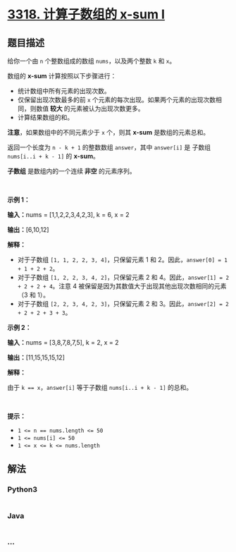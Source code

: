 # [3318. 计算子数组的 x-sum I](https://leetcode.cn/problems/find-x-sum-of-all-k-long-subarrays-i)

## 题目描述

<!-- 这里写题目描述 -->

<p>给你一个由 <code>n</code> 个整数组成的数组 <code>nums</code>，以及两个整数 <code>k</code> 和 <code>x</code>。</p>

<p>数组的 <strong>x-sum</strong> 计算按照以下步骤进行：</p>

<ul>
	<li>统计数组中所有元素的出现次数。</li>
	<li>仅保留出现次数最多的前 <code>x</code> 个元素的每次出现。如果两个元素的出现次数相同，则数值<strong> 较大 </strong>的元素被认为出现次数更多。</li>
	<li>计算结果数组的和。</li>
</ul>

<p><strong>注意</strong>，如果数组中的不同元素少于 <code>x</code> 个，则其 <strong>x-sum</strong> 是数组的元素总和。</p>

<p>返回一个长度为 <code>n - k + 1</code> 的整数数组 <code>answer</code>，其中 <code>answer[i]</code> 是 <span data-keyword="subarray-nonempty">子数组</span> <code>nums[i..i + k - 1]</code> 的 <strong>x-sum</strong>。</p>

<p><strong>子数组</strong> 是数组内的一个连续<b> 非空</b> 的元素序列。</p>

<p>&nbsp;</p>

<p><strong class="example">示例 1：</strong></p>

<div class="example-block">
<p><strong>输入：</strong><span class="example-io">nums = [1,1,2,2,3,4,2,3], k = 6, x = 2</span></p>

<p><strong>输出：</strong><span class="example-io">[6,10,12]</span></p>

<p><strong>解释：</strong></p>

<ul>
	<li>对于子数组 <code>[1, 1, 2, 2, 3, 4]</code>，只保留元素 1 和 2。因此，<code>answer[0] = 1 + 1 + 2 + 2</code>。</li>
	<li>对于子数组 <code>[1, 2, 2, 3, 4, 2]</code>，只保留元素 2 和 4。因此，<code>answer[1] = 2 + 2 + 2 + 4</code>。注意 4 被保留是因为其数值大于出现其他出现次数相同的元素（3 和 1）。</li>
	<li>对于子数组 <code>[2, 2, 3, 4, 2, 3]</code>，只保留元素 2 和 3。因此，<code>answer[2] = 2 + 2 + 2 + 3 + 3</code>。</li>
</ul>
</div>

<p><strong class="example">示例 2：</strong></p>

<div class="example-block">
<p><strong>输入：</strong><span class="example-io">nums = [3,8,7,8,7,5], k = 2, x = 2</span></p>

<p><strong>输出：</strong><span class="example-io">[11,15,15,15,12]</span></p>

<p><strong>解释：</strong></p>

<p>由于 <code>k == x</code>，<code>answer[i]</code> 等于子数组 <code>nums[i..i + k - 1]</code> 的总和。</p>
</div>

<p>&nbsp;</p>

<p><strong>提示：</strong></p>

<ul>
	<li><code>1 &lt;= n == nums.length &lt;= 50</code></li>
	<li><code>1 &lt;= nums[i] &lt;= 50</code></li>
	<li><code>1 &lt;= x &lt;= k &lt;= nums.length</code></li>
</ul>


## 解法

<!-- 这里可写通用的实现逻辑 -->

<!-- tabs:start -->

### **Python3**

<!-- 这里可写当前语言的特殊实现逻辑 -->

```python

```

### **Java**

<!-- 这里可写当前语言的特殊实现逻辑 -->

```java

```

### **...**

```

```

<!-- tabs:end -->
